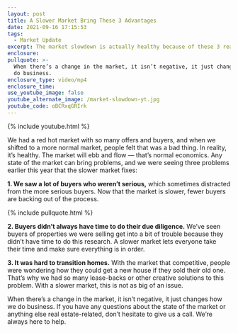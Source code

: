 ```yaml
---
layout: post
title: A Slower Market Bring These 3 Advantages
date: 2021-09-16 17:15:53
tags:
  - Market Update
excerpt: The market slowdown is actually healthy because of these 3 reasons.
enclosure:
pullquote: >-
  When there’s a change in the market, it isn’t negative, it just changes how we
  do business.
enclosure_type: video/mp4
enclosure_time:
use_youtube_image: false
youtube_alternate_image: /market-slowdown-yt.jpg
youtube_code: oBCRxqGRIrk
---
```

{% include youtube.html %}

We had a red hot market with so many offers and buyers, and when we shifted to a more normal market, people felt that was a bad thing. In reality, it’s healthy. The market will ebb and flow — that’s normal economics. Any state of the market can bring problems, and we were seeing three problems earlier this year that the slower market fixes:

**1\. We saw a lot of buyers who weren’t serious,** which sometimes distracted from the more serious buyers. Now that the market is slower, fewer buyers are backing out of the process.&nbsp;

{% include pullquote.html %}

**2\. Buyers didn’t always have time to do their due diligence.** We’ve seen buyers of properties we were selling get into a bit of trouble because they didn’t have time to do this research. A slower market lets everyone take their time and make sure everything is in order.

**3\. It was hard to transition homes.** With the market that competitive, people were wondering how they could get a new house if they sold their old one. That’s why we had so many lease-backs or other creative solutions to this problem. With a slower market, this is not as big of an issue.

When there’s a change in the market, it isn’t negative, it just changes how we do business. If you have any questions about the state of the market or anything else real estate-related, don’t hesitate to give us a call. We’re always here to help.
